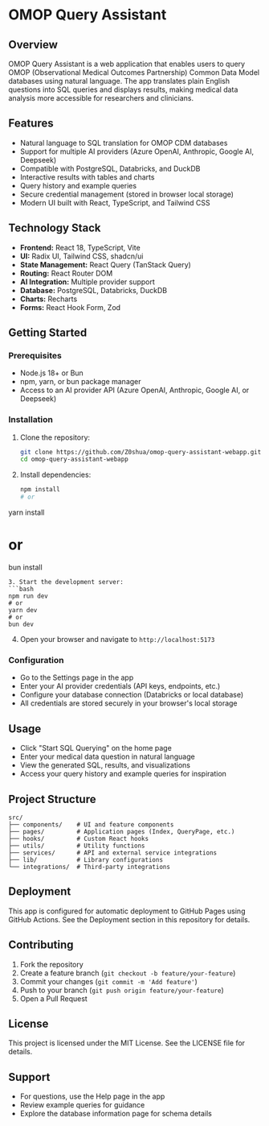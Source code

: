 # OMOP Query Assistant

## Overview

OMOP Query Assistant is a web application that enables users to query OMOP (Observational Medical Outcomes Partnership) Common Data Model databases using natural language. The app translates plain English questions into SQL queries and displays results, making medical data analysis more accessible for researchers and clinicians.

## Features

- Natural language to SQL translation for OMOP CDM databases
- Support for multiple AI providers (Azure OpenAI, Anthropic, Google AI, Deepseek)
- Compatible with PostgreSQL, Databricks, and DuckDB
- Interactive results with tables and charts
- Query history and example queries
- Secure credential management (stored in browser local storage)
- Modern UI built with React, TypeScript, and Tailwind CSS

## Technology Stack

- **Frontend:** React 18, TypeScript, Vite
- **UI:** Radix UI, Tailwind CSS, shadcn/ui
- **State Management:** React Query (TanStack Query)
- **Routing:** React Router DOM
- **AI Integration:** Multiple provider support
- **Database:** PostgreSQL, Databricks, DuckDB
- **Charts:** Recharts
- **Forms:** React Hook Form, Zod

## Getting Started

### Prerequisites
- Node.js 18+ or Bun
- npm, yarn, or bun package manager
- Access to an AI provider API (Azure OpenAI, Anthropic, Google AI, or Deepseek)

### Installation
1. Clone the repository:
   ```bash
   git clone https://github.com/Z0shua/omop-query-assistant-webapp.git
   cd omop-query-assistant-webapp
   ```
2. Install dependencies:
   ```bash
   npm install
   # or
yarn install
   # or
bun install
   ```
3. Start the development server:
   ```bash
   npm run dev
   # or
yarn dev
   # or
bun dev
   ```
4. Open your browser and navigate to `http://localhost:5173`

### Configuration
- Go to the Settings page in the app
- Enter your AI provider credentials (API keys, endpoints, etc.)
- Configure your database connection (Databricks or local database)
- All credentials are stored securely in your browser's local storage

## Usage
- Click "Start SQL Querying" on the home page
- Enter your medical data question in natural language
- View the generated SQL, results, and visualizations
- Access your query history and example queries for inspiration

## Project Structure

```
src/
├── components/    # UI and feature components
├── pages/         # Application pages (Index, QueryPage, etc.)
├── hooks/         # Custom React hooks
├── utils/         # Utility functions
├── services/      # API and external service integrations
├── lib/           # Library configurations
└── integrations/  # Third-party integrations
```

## Deployment

This app is configured for automatic deployment to GitHub Pages using GitHub Actions. See the Deployment section in this repository for details.

## Contributing
1. Fork the repository
2. Create a feature branch (`git checkout -b feature/your-feature`)
3. Commit your changes (`git commit -m 'Add feature'`)
4. Push to your branch (`git push origin feature/your-feature`)
5. Open a Pull Request

## License

This project is licensed under the MIT License. See the LICENSE file for details.

## Support
- For questions, use the Help page in the app
- Review example queries for guidance
- Explore the database information page for schema details
